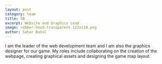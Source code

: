 ```yaml
---
layout: post
category: team
title: SB
excerpt: Website and Graphics Lead
image: robber-head-transparent-122x118.png
author: Sahar Batol
---
```


I am the leader of the web development team and I am also the graphics designer for our game. My roles include collaborating on the creation of the webpage, creating graphical assets and designing the game map layout.



